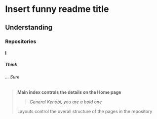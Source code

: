 # Insert funny readme title
## Understanding
### Repositories
#### I 
##### Think
###### ... Sure
> **Main index controls the details on the Home page**
>> *General Kenobi, you are a bold one*
> 
> Layouts control the overall structure of the pages in the repository
> 
